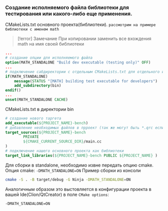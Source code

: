 ### Создание исполняемого файла библиотеки для тестирования или какого-либо еще применения.

CMakeLists.txt  основного проекта(библиотеки).
`рассмотрим на примере библиотеки с именем math`
> [!error] Замечание
> При копировании заменить все вхождения math на имя своей библиотеки
```cmake
...
# создание опции для исполняемого файла 
option(MATH_STANDALONE "Build dev executable (testing only)" OFF)
...
# подключение сабдиректории с отдельным CMakeLists.txt для отдельного исполняемого таргета 
if(MATH_STANDALONE)
    message(STATUS "[MATH] building test executable for developers")
    add_subdirectory(bin)
endif()
...
unset(MATH_STANDALONE CACHE)
```

CMakeLists.txt в директории bin 
```cmake
# создание нового таргета
add_executable(${PROJECT_NAME}-bench)
# добавление необходимых файлов в прроект (так же могут быть *.qrc если это qml приложение)
target_sources(${PROJECT_NAME}-bench
        PRIVATE
        ${CMAKE_CURRENT_SOURCE_DIR}/main.cc
)
# подключение нашего основного проекта как библиотеки
target_link_libraries(${PROJECT_NAME}-bench PUBLIC ${PROJECT_NAME} )
```

Для сборки в standalone, необходимо извне передать опцию cmake. 
Опция cmake: `-DMATH_STANDALONE=ON`
Пример сборки из консоли
```bash
cmake -S . -B target/debug -G Ninja -DMATH_STANDALONE=ON
```
Аналогичным образом это выстовляется в конфигурации проекта в вашей Ide(Clion/QtCreator) в поле `CMake options`:
```
-DMATH_STANDALONE=ON
```
